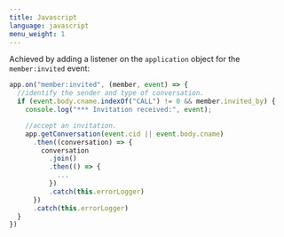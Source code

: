 ```yaml
---
title: Javascript
language: javascript
menu_weight: 1
---
```


Achieved by adding a listener on the `application` object for the `member:invited` event:

```javascript
app.on("member:invited", (member, event) => {
  //identify the sender and type of conversation.
  if (event.body.cname.indexOf("CALL") != 0 && member.invited_by) {
    console.log("*** Invitation received:", event);

    //accept an invitation.
    app.getConversation(event.cid || event.body.cname)
      .then((conversation) => {
        conversation
          .join()
          .then(() => {
            ...
          })
          .catch(this.errorLogger)
      })
      .catch(this.errorLogger)
  }
})
```
